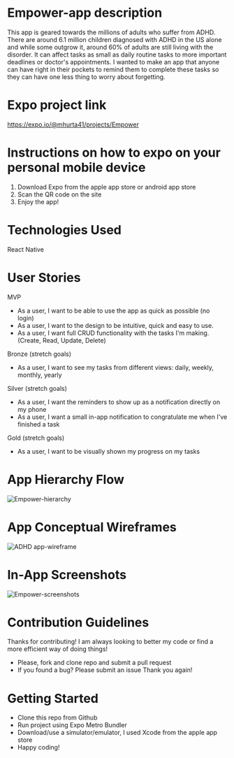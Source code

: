 # Empower-app description

This app is geared towards the millions of adults who suffer from ADHD. There are around 6.1 million children diagnosed with ADHD in the US alone and while some outgrow it, around 60% of adults are still living with the disorder. It can affect tasks as small as daily routine tasks to more important deadlines or doctor's appointments. I wanted to make an app that anyone can have right in their pockets to remind them to complete these tasks so they can have one less thing to worry about forgetting.

# Expo project link

https://expo.io/@mhurta41/projects/Empower

# Instructions on how to expo on your personal mobile device

1. Download Expo from the apple app store or android app store
2. Scan the QR code on the site
3. Enjoy the app!

# Technologies Used

React Native

# User Stories

MVP

- As a user, I want to be able to use the app as quick as possible (no login)
- As a user, I want to the design to be intuitive, quick and easy to use.
- As a user, I want full CRUD functionality with the tasks I'm making. (Create, Read, Update, Delete)

Bronze (stretch goals)

- As a user, I want to see my tasks from different views: daily, weekly, monthly, yearly

Silver (stretch goals)

- As a user, I want the reminders to show up as a notification directly on my phone
- As a user, I want a small in-app notification to congratulate me when I've finished a task

Gold (stretch goals)

- As a user, I want to be visually shown my progress on my tasks

# App Hierarchy Flow

![Empower-hierarchy](https://media.git.generalassemb.ly/user/31368/files/bb463500-40b9-11eb-8679-e3f0a5cd64e5)

# App Conceptual Wireframes

![ADHD app-wireframe](https://media.git.generalassemb.ly/user/31368/files/767d3580-3ade-11eb-8cfd-1eff817cf963)

# In-App Screenshots

![Empower-screenshots](https://media.git.generalassemb.ly/user/31368/files/e2e9cd00-40ba-11eb-83f4-0df4fbc8d9b6)

# Contribution Guidelines

Thanks for contributing! I am always looking to better my code or find a more efficient way of doing things!

- Please, fork and clone repo and submit a pull request
- If you found a bug? Please submit an issue Thank you again!

# Getting Started

- Clone this repo from Github
- Run project using Expo Metro Bundler
- Download/use a simulator/emulator, I used Xcode from the apple app store
- Happy coding!

